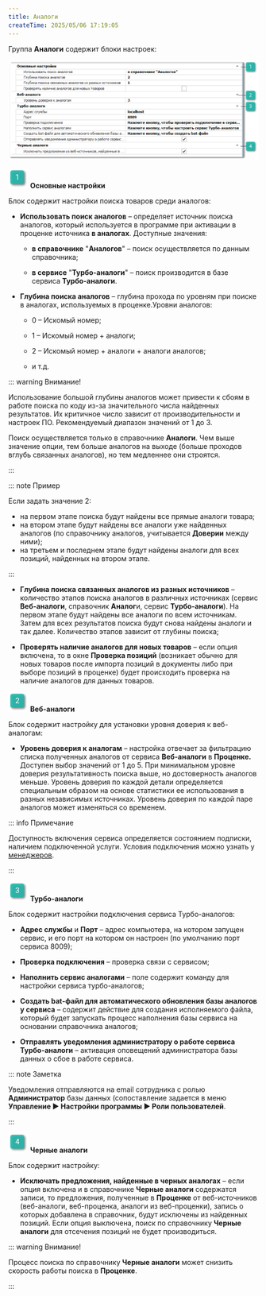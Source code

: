 ```yaml
---
title: Аналоги
createTime: 2025/05/06 17:19:05
---
```

Группа **Аналоги** содержит блоки настроек:

![](../../../../../assets/specification/image326.png)

![](../../../../../assets/specification/image006.png) **Основные настройки**

Блок содержит настройки поиска товаров среди аналогов:

- **Использовать поиск аналогов** – определяет источник поиска аналогов, который используется в программе при активации в проценке источника **в аналогах**. Доступные значения:

    - **в справочнике** "**Аналогов**" – поиск осуществляется по данным справочника;

    - **в сервисе** "**Турбо-аналоги**" – поиск производится в базе сервиса **Турбо-аналоги**.

- **Глубина поиска аналогов** – глубина прохода по уровням при поиске в аналогах, используемых в проценке.Уровни аналогов:

    - 0 – Искомый номер;

    - 1 – Искомый номер + аналоги;

    - 2 – Искомый номер + аналоги + аналоги аналогов;

    - и т.д.

::: warning Внимание!

Использование большой глубины аналогов может привести к сбоям в работе поиска по коду из-за значительного числа найденных результатов. Их критичное число зависит от производительности и настроек ПО. Рекомендуемый диапазон значений от 1 до 3.

Поиск осуществляется только в справочнике **Аналоги**. Чем выше значение опции, тем больше аналогов на выходе (больше проходов вглубь связанных аналогов), но тем медленнее они строятся.

:::

::: note Пример

Если задать значение 2:
- на первом этапе поиска будут найдены все прямые аналоги товара;
- на втором этапе будут найдены все аналоги уже найденных аналогов (по справочнику аналогов, учитывается **Доверии** между ними);
- на третьем и последнем этапе будут найдены аналоги для всех позиций, найденных на втором этапе.

:::

- **Глубина поиска связанных аналогов из разных источников** – количество этапов поиска аналогов в различных источниках (сервис **Веб-аналоги**, справочник **Аналог**и, сервис **Турбо-аналоги**). На первом этапе будут найдены все аналоги по всем источникам. Затем для всех результатов поиска будут снова найдены аналоги и так далее. Количество этапов зависит от глубины поиска;

- **Проверять наличие аналогов для новых товаров** – если опция включена, то в окне **Проверка позиций** (возникает обычно для новых товаров после импорта позиций в документы либо при выборе позиций в проценке) будет происходить проверка на наличие аналогов для данных товаров.

![](../../../../../assets/specification/image008.png) **Веб-аналоги**

Блок содержит настройку для установки уровня доверия к веб-аналогам:

- **Уровень доверия к аналогам** – настройка отвечает за фильтрацию списка полученных аналогов от сервиса **Веб-аналоги** в **Проценке.** Доступен выбор значений от 1 до 5. При минимальном уровне доверия результативность поиска выше, но достоверность аналогов меньше. Уровень доверия по каждой детали определяется специальным образом на основе статистики ее использования в разных независимых источниках. Уровень доверия по каждой паре аналогов может изменяться со временем.

::: info Примечание

Доступность включения сервиса определяется состоянием подписки, наличием подключенной услуги. Условия подключения можно узнать у [менеджеров](http://www.tradesoft.ru/about/contacts/).

:::

![](../../../../../assets/specification/image009.png) **Турбо-аналоги**

Блок содержит настройки подключения сервиса Турбо-аналогов:

- **Адрес службы** и **Порт** – адрес компьютера, на котором запущен сервис, и его порт на котором он настроен (по умолчанию порт сервиса 8009);

- **Проверка подключения** – проверка связи с сервисом;

- **Наполнить сервис аналогами** – поле содержит команду для настройки сервиса турбо-аналогов;

- **Создать bat-файл для автоматического обновления базы аналогов у сервиса** – содержит действие для создания исполняемого файла, который будет запускать процесс наполнения базы сервиса на основании справочника аналогов;

- **Отправлять уведомления администратору о работе сервиса Турбо-аналоги** – активация оповещений администратора базы данных о сбое в работе сервиса.

::: note Заметка

Уведомления отправляются на email сотрудника с ролью **Администратор** базы данных (сопоставление задается в меню **Управление ► Настройки программы ► Роли пользователей**.

:::

![](../../../../../assets/specification/image010.png) **Черные аналоги**

Блок содержит настройку:

- **Исключать предложения, найденные в черных аналогах** – если опция включена и в справочнике **Черные аналоги** содержатся записи, то предложения, полученные в **Проценке** от веб-источников (веб-аналоги, веб-проценка, аналоги из веб-проценки), запись о которых добавлена в справочник, будут исключены из найденных позиций. Если опция выключена, поиск по справочнику **Черные аналоги** для отсечения позиций не будет производиться.

::: warning Внимание!

Процесс поиска по справочнику **Черные аналоги** может снизить скорость работы поиска в **Проценке**.

:::




